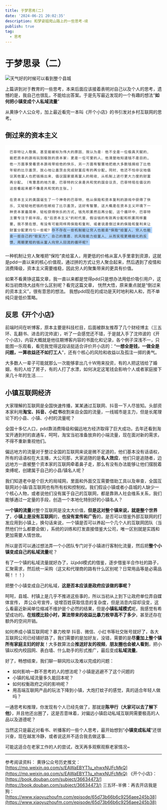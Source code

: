 ```yaml
---
title: 于梦思焉(二)
date: '2024-06-21 20:02:35'
description: 和梦姿姐爬山路上的一些思考-续
publish: true
tag:
  - 思考
---
```

# 于梦思录（二）
![天气好的时候可以看到整个县城](../../images/25c2633ce3520e965817f3c9799833f0.png "天气好的时候可以看到整个县城")

 上篇讲到对于教育的一些思考，本来后面应该接着表明对自己以及个人的思考，遗憾的是，我自己也很乱，不能给出答案。于是先写最近发现的一个有趣的想法“**如何把小镇变成个人私域流量**”

从黄铮个人公众号，加上最近看完一本叫《开个小店》的书引发对乡村互联网的思考。

## 倒过来的资本主义
![image.png](../../images/a9b7b7428b4258a1e6b0ae8d33b09817.png)

一种机制让穷人聚堆把“保险”卖给富人，用更低的价格从富人手里拿到资源，这就是pdd一直以来的核心价值观，通过拼的方式让穷人聚合起来，然后遇到了疫情和消费降级，资本主义需要维稳，因此穷人的聚集带来的更具有价值。

如果不看黄铮这篇文章，我一直以来都是觉得pdd只是想办法用低价吸引用户，这和当初商场大战有什么区别呢？看完这篇文章， 恍然大悟，原来重点就是“倒过来的资本主义”，很有意思的想法。
我想pdd现在的成功是天时地利和人和，而不单纯只是低价策略。

## 反思《开个小店》
前端时间在听博客，原本主要是科技栏目，后面被群友推荐了几个财经博主（三五环、乱翻书、进击的沈帅波），听了一会感觉还不错，于是就入手了沈帅波的《开个小店》，内容大概就是他往期博客内容的书面化和记录，各个例子深浅不一，只能图一乐观看，看完我觉得这段话挺适合评价开小店的：“**一想全是钱，一做全是问题，一算收益还不如打工人**”，还有个核心的风险和收益以及孤注一掷的勇气。

大多数人一辈子可能就那么一次能够拿出几十W用来投资，有的人把这钱给了婚姻，有的人给了房子，有的人打了水漂，如何决定这笔钱会影响个人或者家庭接下来几十年的生活......
## 小镇互联网经济
大家理解的互联网是全国快速传播，某某通过互联网、抖音一下人尽皆知。头部资本家利用**淘宝、抖音、小红书**收割来自全国的流量，一线城市是主力，但是长尾理论下的小县、小镇、小村的流量呢？

全国十多亿人口，pdd靠消费降级和偏远地方经济取得了巨大成功，去年还看到淘宝开通到村的直通车，呵呵，淘宝当初准备放弃的小端流量，现在面对新的需求，不得不重新重视他们。

偏远地方的流量对于整过全国的互联网来说是微不足道的，他们基本没有话语权，所有的话语权在大主播，大公司那，大家追随的是**名人效应**，他们只是追随者，边远地方一直被整个资本家的互联网牵着鼻子走，那么有没有办法能够让他们摆脱着束缚呢，创建属于自己的小县/镇名人呢？

我们知道老中是个巨大的局域网，里面和外面交互需要借助工具以及审查，全国互联网对小镇/县互联网也有所有权和控制权。我们假设小镇或者小县城的人缺少一个核心人物，或者说他们没有属于自己的互联网，都是靠熟人社会维系关系，我们能够通过一定量的手段，创造一个本地化特别好的小镇名人？

**一个镇的流量**对整个互联网是没太大价值，**但是这对整个镇来说，就是整个世界了**，**小镇上是没有互联网**的，**也没有宣传和广告**的，是否可以借鉴外部互联网的打发应用到小镇上，换句话来说，一个镇是否可以养起一个几个人的互联网团队（当然他们什么都要会做），系统的训练和打发直接借鉴大公司，唯一区别就是实践和更加需要人情世故。

所以是否可以通过想法弄一个小团队专门对于小镇进行客制化流量，然后把**整个小镇变成自己的私域流量**呢？

有了一个镇的私域流量就好办了，以pdd模式的借鉴，逐步借鉴半合作社的路子，汇聚需求，然后统一采购（这又和代理商的路有什么区别呢？日常用品等是必需品啊！！！）

把整个小镇变成自己的私域，**这是否本应该是政府应该做的事呢？** 

呵呵，县城、村镇上是几乎不推进这些事的，所以当初从上到下让政府单位弄自媒体宣传， 弄公众号宣传，徒增百姓获取信息的复杂度，但是消息内容却没变，这么看最近新闻单位缩减不维护是个必然的结果，但是**小镇私域模式**呢，我感觉有希望成功的。**在规模比较小时，算法带来的收益比暴力枚举高不了多少**，甚至还存在额外的空间开销。

如何养成小镇互联网呢？暴力枚举 抖音、微信、小红书等社交账号就好了，各大互联网公司已经铺好路了，我们需要的是加好友，没错，需要的是**尽量加上整个镇所有家庭主妇的好友**！大多数算法会**推送好友的视频**，**朋友圈也会被人看到**，把小镇以校内校园网、表白墙、什么助手的形式推广，最后变成**私域流量**。

好了，畅想结束，我们聊一聊风险以及难以完成的问题：

- 如何影响一群不思考的人的想法呢？小镇是逃避不了这个问题的
- 小镇的私域流量多久能回本呢？
- 如何权衡政府之间的影响呢？
- 用高端互联网产品的玩法下降到小镇，大炮打蚊子的感觉，真的适合年轻人做吗？

一通思考和推理，你发现有个人已经先做了，那就是**陈甲行（大家可以去了解下他）**，并且他还出圈了，这是否意味着，对偏远小镇启动私域互联网需要极高的人品以及道德呢？

当然这只是最近对看书、听播客的一些个人思考，最开始想到“**小镇变成私域**”还很兴奋，现在越发冷静，或者说这并不适合我去做这事.....

可能这适合在老家工作的人的尝试，改天再多观察观察老家情况~

---

参考阅读资料：
黄铮公众号历史推文： [https://mp.weixin.qq.com/s/EAWaEBYT1u_xhwxNUFcMkQ](https://mp.weixin.qq.com/s/EAWaEBYT1u_xhwxNUFcMkQ)
《开个小店》：[https://book.douban.com/subject/36634473/](https://book.douban.com/subject/36634473/)
三五环-半佛：再去开店我是狗：[https://www.xiaoyuzhoufm.com/episode/65d73b66b6c9256aee245b38](https://www.xiaoyuzhoufm.com/episode/65d73b66b6c9256aee245b38)

